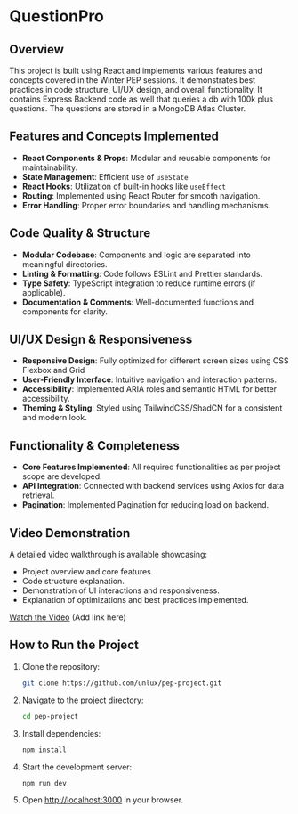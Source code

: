 # QuestionPro

## Overview

This project is built using React and implements various features and concepts covered in the Winter PEP sessions.
It demonstrates best practices in code structure, UI/UX design, and overall functionality.
It contains Express Backend code as well that queries a db with 100k plus questions.
The questions are stored in a MongoDB Atlas Cluster.

## Features and Concepts Implemented

- **React Components & Props**: Modular and reusable components for maintainability.
- **State Management**: Efficient use of `useState`
- **React Hooks**: Utilization of built-in hooks like `useEffect`
- **Routing**: Implemented using React Router for smooth navigation.
- **Error Handling**: Proper error boundaries and handling mechanisms.

## Code Quality & Structure

- **Modular Codebase**: Components and logic are separated into meaningful directories.
- **Linting & Formatting**: Code follows ESLint and Prettier standards.
- **Type Safety**: TypeScript integration to reduce runtime errors (if applicable).
- **Documentation & Comments**: Well-documented functions and components for clarity.

## UI/UX Design & Responsiveness

- **Responsive Design**: Fully optimized for different screen sizes using CSS Flexbox and Grid
- **User-Friendly Interface**: Intuitive navigation and interaction patterns.
- **Accessibility**: Implemented ARIA roles and semantic HTML for better accessibility.
- **Theming & Styling**: Styled using TailwindCSS/ShadCN for a consistent and modern look.

## Functionality & Completeness

- **Core Features Implemented**: All required functionalities as per project scope are developed.
- **API Integration**: Connected with backend services using Axios for data retrieval.
- **Pagination**: Implemented Pagination for reducing load on backend.

## Video Demonstration

A detailed video walkthrough is available showcasing:

- Project overview and core features.
- Code structure explanation.
- Demonstration of UI interactions and responsiveness.
- Explanation of optimizations and best practices implemented.

[Watch the Video](#) (Add link here)

## How to Run the Project

1. Clone the repository:
   ```bash
   git clone https://github.com/unlux/pep-project.git
   ```
2. Navigate to the project directory:
   ```bash
   cd pep-project
   ```
3. Install dependencies:
   ```bash
   npm install
   ```
4. Start the development server:
   ```bash
   npm run dev
   ```
5. Open [http://localhost:3000](http://localhost:3000) in your browser.
